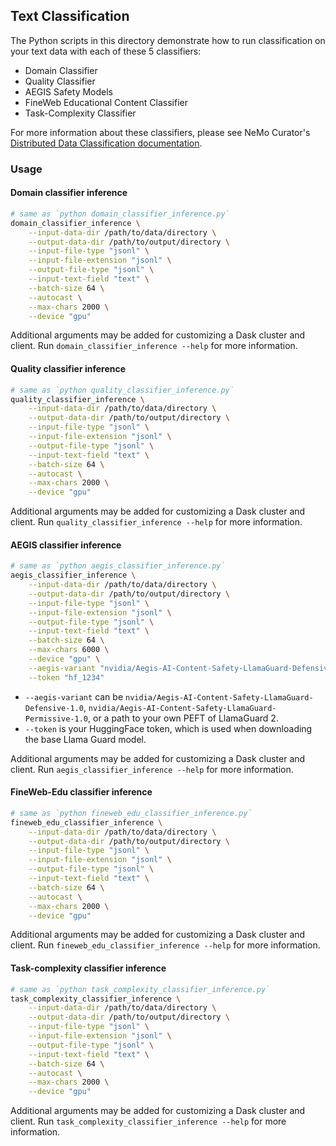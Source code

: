 ## Text Classification

The Python scripts in this directory demonstrate how to run classification on your text data with each of these 5 classifiers:

- Domain Classifier
- Quality Classifier
- AEGIS Safety Models
- FineWeb Educational Content Classifier
- Task-Complexity Classifier

For more information about these classifiers, please see NeMo Curator's [Distributed Data Classification documentation](https://docs.nvidia.com/nemo-framework/user-guide/latest/datacuration/distributeddataclassification.html).

### Usage

#### Domain classifier inference

```bash
# same as `python domain_classifier_inference.py`
domain_classifier_inference \
    --input-data-dir /path/to/data/directory \
    --output-data-dir /path/to/output/directory \
    --input-file-type "jsonl" \
    --input-file-extension "jsonl" \
    --output-file-type "jsonl" \
    --input-text-field "text" \
    --batch-size 64 \
    --autocast \
    --max-chars 2000 \
    --device "gpu"
```

Additional arguments may be added for customizing a Dask cluster and client. Run `domain_classifier_inference --help` for more information.

#### Quality classifier inference

```bash
# same as `python quality_classifier_inference.py`
quality_classifier_inference \
    --input-data-dir /path/to/data/directory \
    --output-data-dir /path/to/output/directory \
    --input-file-type "jsonl" \
    --input-file-extension "jsonl" \
    --output-file-type "jsonl" \
    --input-text-field "text" \
    --batch-size 64 \
    --autocast \
    --max-chars 2000 \
    --device "gpu"
```

Additional arguments may be added for customizing a Dask cluster and client. Run `quality_classifier_inference --help` for more information.

#### AEGIS classifier inference

```bash
# same as `python aegis_classifier_inference.py`
aegis_classifier_inference \
    --input-data-dir /path/to/data/directory \
    --output-data-dir /path/to/output/directory \
    --input-file-type "jsonl" \
    --input-file-extension "jsonl" \
    --output-file-type "jsonl" \
    --input-text-field "text" \
    --batch-size 64 \
    --max-chars 6000 \
    --device "gpu" \
    --aegis-variant "nvidia/Aegis-AI-Content-Safety-LlamaGuard-Defensive-1.0" \
    --token "hf_1234"
```

- `--aegis-variant` can be `nvidia/Aegis-AI-Content-Safety-LlamaGuard-Defensive-1.0`, `nvidia/Aegis-AI-Content-Safety-LlamaGuard-Permissive-1.0`, or a path to your own PEFT of LlamaGuard 2.
- `--token` is your HuggingFace token, which is used when downloading the base Llama Guard model.

Additional arguments may be added for customizing a Dask cluster and client. Run `aegis_classifier_inference --help` for more information.

#### FineWeb-Edu classifier inference

```bash
# same as `python fineweb_edu_classifier_inference.py`
fineweb_edu_classifier_inference \
    --input-data-dir /path/to/data/directory \
    --output-data-dir /path/to/output/directory \
    --input-file-type "jsonl" \
    --input-file-extension "jsonl" \
    --output-file-type "jsonl" \
    --input-text-field "text" \
    --batch-size 64 \
    --autocast \
    --max-chars 2000 \
    --device "gpu"
```

Additional arguments may be added for customizing a Dask cluster and client. Run `fineweb_edu_classifier_inference --help` for more information.

#### Task-complexity classifier inference

```bash
# same as `python task_complexity_classifier_inference.py`
task_complexity_classifier_inference \
    --input-data-dir /path/to/data/directory \
    --output-data-dir /path/to/output/directory \
    --input-file-type "jsonl" \
    --input-file-extension "jsonl" \
    --output-file-type "jsonl" \
    --input-text-field "text" \
    --batch-size 64 \
    --autocast \
    --max-chars 2000 \
    --device "gpu"
```

Additional arguments may be added for customizing a Dask cluster and client. Run `task_complexity_classifier_inference --help` for more information.
